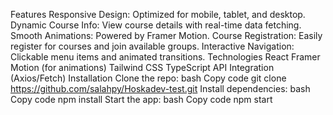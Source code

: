 Features
Responsive Design: Optimized for mobile, tablet, and desktop.
Dynamic Course Info: View course details with real-time data fetching.
Smooth Animations: Powered by Framer Motion.
Course Registration: Easily register for courses and join available groups.
Interactive Navigation: Clickable menu items and animated transitions.
Technologies
React
Framer Motion (for animations)
Tailwind CSS
TypeScript
API Integration (Axios/Fetch)
Installation
Clone the repo:
bash
Copy code
git clone https://github.com/salahpy/Hoskadev-test.git
Install dependencies:
bash
Copy code
npm install
Start the app:
bash
Copy code
npm start
